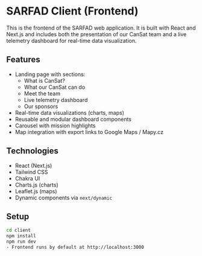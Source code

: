 # SARFAD Client (Frontend)

This is the frontend of the SARFAD web application. It is built with React and Next.js and includes both the presentation of our CanSat team and a live telemetry dashboard for real-time data visualization.

## Features

- Landing page with sections:
  - What is CanSat?
  - What our CanSat can do
  - Meet the team
  - Live telemetry dashboard
  - Our sponsors
- Real-time data visualizations (charts, maps)
- Reusable and modular dashboard components
- Carousel with mission highlights
- Map integration with export links to Google Maps / Mapy.cz

## Technologies

- React (Next.js)
- Tailwind CSS
- Chakra UI
- Charts.js (charts)
- Leaflet.js (maps)
- Dynamic components via `next/dynamic`

## Setup

```bash
cd client
npm install
npm run dev
- Frontend runs by default at http://localhost:3000
```